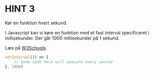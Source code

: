 # HINT 3 
Kør en funktion hvert sekund. 

I Javascript kan vi køre en funktion med et fast interval specificeret i millisekunder. Der går 1000 millisekunder på 1 sekund. 

Læs på [W3Schools](https://www.w3schools.com/jsref/met_win_setinterval.asp)

```js
setInterval(() => {
    // Some code here will execute every second
}, 1000)
```